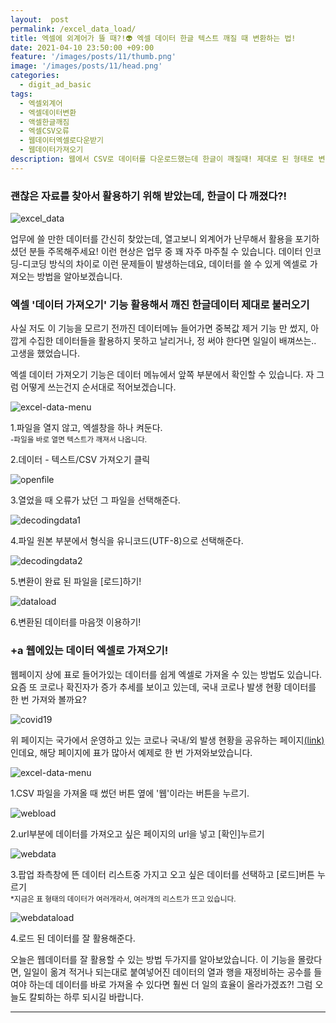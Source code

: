 ```yaml
---
layout:  post
permalink: /excel_data_load/
title: 엑셀에 외계어가 뜰 때?!👽 엑셀 데이터 한글 텍스트 깨질 때 변환하는 법!
date: 2021-04-10 23:50:00 +09:00
feature: '/images/posts/11/thumb.png'
image: '/images/posts/11/head.png'
categories:
  - digit_ad_basic
tags:
  - 엑셀외계어
  - 엑셀데이터변환
  - 액셀한글깨짐
  - 엑셀CSV오류
  - 웹데이터엑셀로다운받기
  - 웹데이터가져오기
description: 웹에서 CSV로 데이터를 다운로드했는데 한글이 깨질때! 제대로 된 형태로 변환하는 방법!
---
```


### 괜찮은 자료를 찾아서 활용하기 위해 받았는데, 한글이 다 깨졌다?!

![excel_data](/images/posts/11/wordbreak.png)

업무에 쓸 만한 데이터를 간신히 찾았는데, 열고보니 외계어가 난무해서 활용을 포기하셨던 분들 주목해주세요!
이런 현상은 업무 중 꽤 자주 마주칠 수 있습니다. 데이터 인코딩-디코딩 방식의 차이로 이런 문제들이 발생하는데요, 데이터를 쓸 수 있게 엑셀로 가져오는 방법을 알아보겠습니다.


### 엑셀 '데이터 가져오기' 기능 활용해서 깨진 한글데이터 제대로 불러오기

사실 저도 이 기능을 모르기 전까진 데이터메뉴 들어가면 중복값 제거 기능 만 썼지, 아깝게 수집한 데이터들을 활용하지 못하고 날리거나,
정 써야 한다면 일일이 배껴쓰는.. 고생을 했었습니다.

엑셀 데이터 가져오기 기능은 데이터 메뉴에서 앞쪽 부분에서 확인할 수 있습니다. 자 그럼 어떻게 쓰는건지 순서대로 적어보겠습니다.

![excel-data-menu](/images/posts/11/newfile.png)

1.파일을 열지 않고, 엑셀창을 하나 켜둔다.
<br><small>-파일을 바로 열면 텍스트가 깨져서 나옵니다.</small>

2.데이터 - 텍스트/CSV 가져오기 클릭

![openfile](/images/posts/11/openfile.png)

3.열었을 때 오류가 났던 그 파일을 선택해준다.

![decodingdata1](/images/posts/11/decodingdata.png)

4.파일 원본 부분에서 형식을 유니코드(UTF-8)으로 선택해준다.

![decodingdata2](/images/posts/11/decodingdata2.png)

5.변환이 완료 된 파일을 [로드]하기!

![dataload](/images/posts/11/dataload.png)

6.변환된 데이터를 마음껏 이용하기!

### +a 웹에있는 데이터 엑셀로 가져오기!

웹페이지 상에 표로 들어가있는 데이터를 쉽게 엑셀로 가져올 수 있는 방법도 있습니다. 요즘 또 코로나 확진자가 증가 추세를 보이고 있는데, 국내 코로나 발생 현황 데이터를 한 번 가져와 볼까요?

![covid19](/images/posts/11/covid19.png)

위 페이지는 국가에서 운영하고 있는 코로나 국내/외 발생 현황을 공유하는 페이지[(link)](http://ncov.mohw.go.kr/bdBoardList_Real.do?brdId=1&brdGubun=11&ncvContSeq=&contSeq=&board_id=&gubun=)인데요, 해당 페이지에 표가 많아서 예제로 한 번 가져와보았습니다.

![excel-data-menu](/images/posts/11/excel-data-menu.png)

1.CSV 파일을 가져올 때 썼던 버튼 옆에 '웹'이라는 버튼을 누르기.

![webload](/images/posts/11/webload.png)

2.url부분에 데이터를 가져오고 싶은 페이지의 url을 넣고 [확인]누르기

![webdata](/images/posts/11/webdata.png)

3.팝업 좌측창에 뜬 데이터 리스트중 가지고 오고 싶은 데이터를 선택하고 [로드]버튼 누르기
<br><small>*지금은 표 형태의 데이터가 여러개라서, 여러개의 리스트가 뜨고 있습니다.</small>

![webdataload](/images/posts/11/webdataload.png)

4.로드 된 데이터를 잘 활용해준다.



오늘은 웹데이터를 잘 활용할 수 있는 방법 두가지를 알아보았습니다. 이 기능을 몰랐다면, 일일이 옮겨 적거나 되는대로 붙여넣어진 데이터의 열과 행을 재정비하는 공수를 들여야 하는데 데이터를 바로 가져올 수 있다면 훨씬 더 일의 효율이 올라가겠죠?! 그럼 오늘도 칼퇴하는 하루 되시길 바랍니다.

-----------------------------
